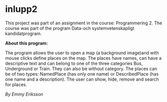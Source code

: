 # inlupp2

This project was part of an assignment in the course: Programmering 2. The course was part of the program Data-och systemvetenskapligt kandidatprogram.

**About this program:**

The program allows the user to open a map (a background image)and with mouse clicks define places on the map. The places have names, can have a descriptive text and can belong to one of the three categories Bus, Underground or Train. They can also be without category. The places can be of two types: NamedPlace (has only one name) or DescribedPlace (has one name and a description). The user can show, hide, remove and search for places.

*By Emmy Eriksson*
